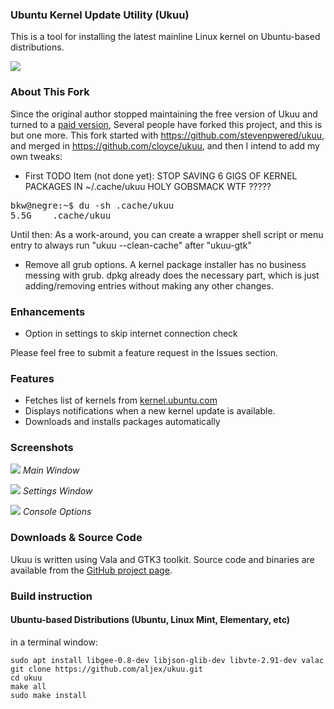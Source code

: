 ### Ubuntu Kernel Update Utility (Ukuu)

This is a tool for installing the latest mainline Linux kernel on Ubuntu-based distributions.

![](https://2.bp.blogspot.com/-76C_l3BcJyg/WNdzTpSoiKI/AAAAAAAAGKs/xOvB-LCH2cYiDpdbqWkeOLhY9I7TVACJwCLcB/s1600/ukuu_main_window.png)

### About This Fork

Since the original author stopped maintaining the free version of Ukuu and turned to a [paid version](https://teejeetech.in/tag/ukuu/), Several people have forked this project, and this is but one more. This fork started with https://github.com/stevenpwered/ukuu, and merged in https://github.com/cloyce/ukuu, and then I intend to add my own tweaks:

* First TODO Item (not done yet): STOP SAVING 6 GIGS OF KERNEL PACKAGES IN ~/.cache/ukuu HOLY GOBSMACK WTF ?????
<pre>
bkw@negre:~$ du -sh .cache/ukuu
5.5G    .cache/ukuu
</pre>
  Until then: As a work-around, you can create a wrapper shell script or menu entry to always run "ukuu --clean-cache" after "ukuu-gtk"

* Remove all grub options. A kernel package installer has no business messing with grub. dpkg already does the necessary part, which is just adding/removing entries without making any other changes.

### Enhancements

*   Option in settings to skip internet connection check

Please feel free to submit a feature request in the Issues section.

### Features

*   Fetches list of kernels from [kernel.ubuntu.com](http://kernel.ubuntu.com/~kernel-ppa/mainline/)
*   Displays notifications when a new kernel update is available.
*   Downloads and installs packages automatically

### Screenshots

![](https://2.bp.blogspot.com/-76C_l3BcJyg/WNdzTpSoiKI/AAAAAAAAGKs/xOvB-LCH2cYiDpdbqWkeOLhY9I7TVACJwCLcB/s1600/ukuu_main_window.png)
_Main Window_

![](https://2.bp.blogspot.com/-ATv4vsOVOnc/WNdztEZHJNI/AAAAAAAAGKw/1pOIuyu8ITo4z8mnMK6MfCZ3T_Nd4gQNQCLcB/s1600/ukuu_settings.png)
_Settings Window_

![](https://4.bp.blogspot.com/-Y-1zhHcpk1M/WNd42_ybTyI/AAAAAAAAGLE/gLaBdWpoh54OGrvF81Ka1bCVJjZ0WqKrQCLcB/s1600/ukuu_console_options.png)
_Console Options_

### Downloads & Source Code
Ukuu is written using Vala and GTK3 toolkit. Source code and binaries are available from the [GitHub project page](https://github.com/aljex/ukuu).

### Build instruction

#### Ubuntu-based Distributions (Ubuntu, Linux Mint, Elementary, etc)  

 in a terminal window:  

    sudo apt install libgee-0.8-dev libjson-glib-dev libvte-2.91-dev valac
    git clone https://github.com/aljex/ukuu.git
    cd ukuu
    make all
    sudo make install
